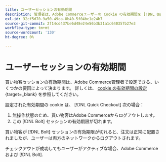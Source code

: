 ```yaml
---
title: ユーザーセッションの有効期間
description: 管理者は、Adobe Commerceユーザーの Cookie の有効期間を [!DNL Quick Checkout] 拡張子。
exl-id: 32cf5d70-9a50-49ca-8b40-5f04bc1e24b7
source-git-commit: 2f14cd437be6d48e24e56b3b31a1c640357b27e3
workflow-type: tm+mt
source-wordcount: '130'
ht-degree: 0%

---
```


# ユーザーセッションの有効期間

買い物客セッションの有効期間は、Adobe Commerce管理者で設定できる、いくつかの要因によって決まります。 詳しくは、 [cookie の有効期間の設定](https://experienceleague.adobe.com/docs/commerce-admin/customers/customer-accounts/configure/customer-online-options.html){target=_blank} を参照してください。

設定された有効期間の cookie は、 [!DNL Quick Checkout] 次の場合：

1. 無操作状態のため、買い物客はAdobe Commerceからログアウトします。
1. この [!DNL Bolt] セッションの有効期限が切れます。

買い物客が [!DNL Bolt] セッションの有効期限が切れると、注文は正常に配置されましたが、ユーザーは両方のネットワークからログアウトされます。

チェックアウトが成功してもユーザーがアクティブな場合、Adobe Commerceおよび [!DNL Bolt].
